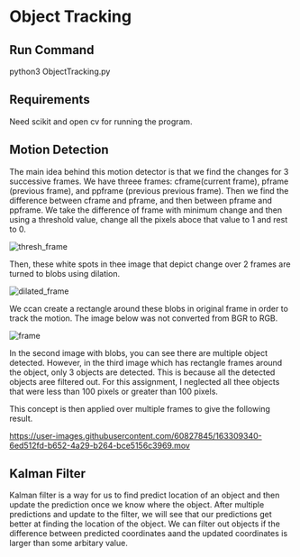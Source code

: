 # Object Tracking

## Run Command
python3 ObjectTracking.py

## Requirements
Need scikit and open cv for running the program.

## Motion Detection
The main idea behind this motion detector is that we find the changes for 3 successive frames. We have threee frames: cframe(current frame), pframe (previous frame), and ppframe (previous previous frame). Then we find the difference between cframe and pframe, and then between pframe and ppframe. We take the difference of frame with minimum change and then using a threshold value, change all the pixels aboce that value to 1 and rest to 0.

![thresh_frame](https://user-images.githubusercontent.com/60827845/163307836-22096f37-dfdf-4aa9-ba53-04412ca3a233.jpeg)

Then, these white spots in thee image that depict change over 2 frames are turned to blobs using dilation.

![dilated_frame](https://user-images.githubusercontent.com/60827845/163307860-f8f5f576-a46a-4e75-b102-5266f77229aa.jpeg)

We ccan create a rectangle around these blobs in original frame in order to track the motion. The image below was not converted from BGR to RGB.

![frame](https://user-images.githubusercontent.com/60827845/163308268-fa9545b8-bc8b-405e-85a0-36b50f2a2ff9.jpeg)

In the second image with blobs, you can see there are multiple object detected. However, in the third image which has rectangle frames around the object, only 3 objects are detected. This is because all the detected objects aree filtered out. For this assignment, I neglected all thee objects that were less than 100 pixels or greater than 100 pixels. 

This concept is then applied over multiple frames to give the following result.

https://user-images.githubusercontent.com/60827845/163309340-6ed512fd-b652-4a29-b264-bce5156c3969.mov

## Kalman Filter
Kalman filter is a way for us to find predict location of an object and then update the prediction once we know where the object. After multiple predictions and update to the filter, we will see that our predictions get better at finding the location of the object. We can filter out objects if the difference between predicted coordinates aand the updated coordinates is larger than some arbitary value.
